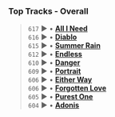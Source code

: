### Top Tracks - Overall

>
> `617` ▶️ • **[All I Need](https://www.last.fm/music/Etro+Anime/_/All+I+Need)**  
> `616` ▶️ • **[Diablo](https://www.last.fm/music/Etro+Anime/_/Diablo)**  
> `615` ▶️ • **[Summer Rain](https://www.last.fm/music/Etro+Anime/_/Summer+Rain)**  
> `612` ▶️ • **[Endless](https://www.last.fm/music/Etro+Anime/_/Endless)**  
> `610` ▶️ • **[Danger](https://www.last.fm/music/Etro+Anime/_/Danger)**  
> `609` ▶️ • **[Portrait](https://www.last.fm/music/Etro+Anime/_/Portrait)**  
> `606` ▶️ • **[Either Way](https://www.last.fm/music/Etro+Anime/_/Either+Way)**  
> `606` ▶️ • **[Forgotten Love](https://www.last.fm/music/Etro+Anime/_/Forgotten+Love)**  
> `605` ▶️ • **[Purest One](https://www.last.fm/music/Etro+Anime/_/Purest+One)**  
> `604` ▶️ • **[Adonis](https://www.last.fm/music/Etro+Anime/_/Adonis)**  